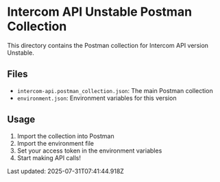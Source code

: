 # Intercom API Unstable Postman Collection

This directory contains the Postman collection for Intercom API version Unstable.

## Files
- `intercom-api.postman_collection.json`: The main Postman collection
- `environment.json`: Environment variables for this version

## Usage
1. Import the collection into Postman
2. Import the environment file
3. Set your access token in the environment variables
4. Start making API calls!

Last updated: 2025-07-31T07:41:44.918Z
